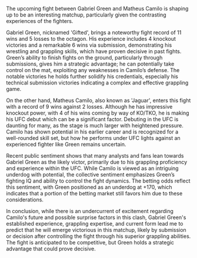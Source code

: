The upcoming fight between Gabriel Green and Matheus Camilo is shaping up to be an interesting matchup, particularly given the contrasting experiences of the fighters. 

Gabriel Green, nicknamed 'Gifted', brings a noteworthy fight record of 11 wins and 5 losses to the octagon. His experience includes 4 knockout victories and a remarkable 6 wins via submission, demonstrating his wrestling and grappling skills, which have proven decisive in past fights. Green’s ability to finish fights on the ground, particularly through submissions, gives him a strategic advantage; he can potentially take control on the mat, exploiting any weaknesses in Camilo’s defense. The notable victories he holds further solidify his credentials, especially his technical submission victories indicating a complex and effective grappling game.

On the other hand, Matheus Camilo, also known as 'Jaguar', enters this fight with a record of 9 wins against 2 losses. Although he has impressive knockout power, with 4 of his wins coming by way of KO/TKO, he is making his UFC debut which can be a significant factor. Debuting in the UFC is daunting for many, as the stage is much larger with heightened pressure. Camilo has shown potential in his earlier career and is recognized for a well-rounded skill set, but how he performs under UFC lights against an experienced fighter like Green remains uncertain.

Recent public sentiment shows that many analysts and fans lean towards Gabriel Green as the likely victor, primarily due to his grappling proficiency and experience within the UFC. While Camilo is viewed as an intriguing underdog with potential, the collective sentiment emphasizes Green’s fighting IQ and ability to control the fight dynamics. The betting odds reflect this sentiment, with Green positioned as an underdog at +170, which indicates that a portion of the betting market still favors him due to these considerations.

In conclusion, while there is an undercurrent of excitement regarding Camilo's future and possible surprise factors in this clash, Gabriel Green's established experience, grappling expertise, and current form lead me to predict that he will emerge victorious in this matchup, likely by submission or decision after controlling the fight through his superior grappling abilities. The fight is anticipated to be competitive, but Green holds a strategic advantage that could prove decisive.